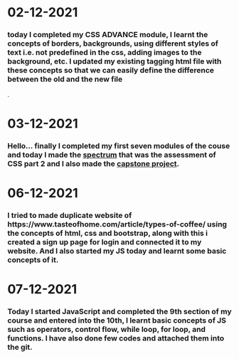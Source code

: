 <h1>02-12-2021</h1> 


<h3>today I completed my CSS ADVANCE module, I learnt the concepts of borders, backgrounds, using different styles of text i.e. not predefined in the css, adding images to the background, etc.
I updated my existing tagging html file with these concepts so that we can easily define the difference between the old and the new file</h3>.


<h1>03-12-2021</h1>

<h3>Hello... finally I completed my first seven modules of the couse and today I made the <u>spectrum</u> that was the assessment of CSS part 2 and I also made the <u>capstone project</u>.</h3>


<h1>06-12-2021</h1>

<h3> I tried to made duplicate website of https://www.tasteofhome.com/article/types-of-coffee/ using the concepts of html, css and bootstrap, along with this i created a sign up page for login and connected it to my website. And I also started my JS today and learnt some basic concepts of it.

  <h1>07-12-2021</h1>

<h3> Today I started JavaScript and completed the 9th section of my course and entered into the 10th, I learnt basic concepts of JS such as operators, control flow, while loop, for loop, and functions. I have also done few codes and attached them into the git.</h3>
  
